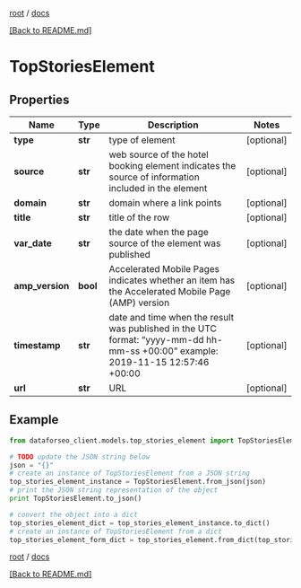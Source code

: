 [root](./../ "root") / [docs](./ "docs")

[[Back to README.md]](./../README.md "[Back to README.md]")

# TopStoriesElement

## Properties

Name | Type | Description | Notes
------------ | ------------- | ------------- | -------------
**type** | **str** | type of element | [optional]
**source** | **str** | web source of the hotel booking element indicates the source of information included in the element | [optional]
**domain** | **str** | domain where a link points | [optional]
**title** | **str** | title of the row | [optional]
**var_date** | **str** | the date when the page source of the element was published | [optional]
**amp_version** | **bool** | Accelerated Mobile Pages indicates whether an item has the Accelerated Mobile Page (AMP) version | [optional]
**timestamp** | **str** | date and time when the result was published in the UTC format: “yyyy-mm-dd hh-mm-ss +00:00” example: 2019-11-15 12:57:46 +00:00 | [optional]
**url** | **str** | URL | [optional]

## Example

```python
from dataforseo_client.models.top_stories_element import TopStoriesElement

# TODO update the JSON string below
json = "{}"
# create an instance of TopStoriesElement from a JSON string
top_stories_element_instance = TopStoriesElement.from_json(json)
# print the JSON string representation of the object
print TopStoriesElement.to_json()

# convert the object into a dict
top_stories_element_dict = top_stories_element_instance.to_dict()
# create an instance of TopStoriesElement from a dict
top_stories_element_form_dict = top_stories_element.from_dict(top_stories_element_dict)
```

  

[root](./../ "root") / [docs](./ "docs")

[[Back to README.md]](./../README.md "[Back to README.md]")